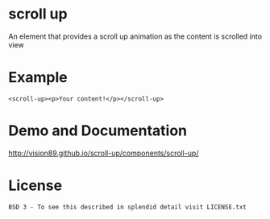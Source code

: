 # scroll up

An element that provides a scroll up animation as the content is scrolled into view

# Example

    <scroll-up><p>Your content!</p></scroll-up>

# Demo and Documentation

  http://vision89.github.io/scroll-up/components/scroll-up/
    
# License

    BSD 3 - To see this described in splendid detail visit LICENSE.txt
